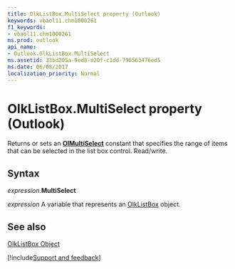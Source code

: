 ```yaml
---
title: OlkListBox.MultiSelect property (Outlook)
keywords: vbaol11.chm1000261
f1_keywords:
- vbaol11.chm1000261
ms.prod: outlook
api_name:
- Outlook.OlkListBox.MultiSelect
ms.assetid: 33bd205a-9ed8-a20f-c1dd-796563476ed5
ms.date: 06/08/2017
localization_priority: Normal
---
```



# OlkListBox.MultiSelect property (Outlook)

Returns or sets an  **[OlMultiSelect](Outlook.OlMultiSelect.md)** constant that specifies the range of items that can be selected in the list box control. Read/write.


## Syntax

_expression_.**MultiSelect**

_expression_ A variable that represents an [OlkListBox](Outlook.OlkListBox.md) object.


## See also


[OlkListBox Object](Outlook.OlkListBox.md)

[!include[Support and feedback](~/includes/feedback-boilerplate.md)]